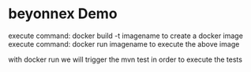 # beyonnex Demo

execute command: docker build -t imagename to create a docker image
execute command: docker run  imagename to execute the above image

with docker run we will trigger the mvn test in order to execute the tests
